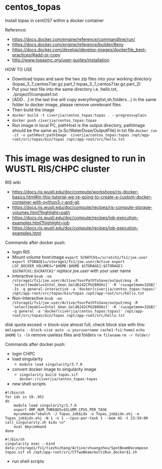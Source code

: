 # centos_topas
Install topas in centOS7 within a docker container

Reference: 
- https://docs.docker.com/engine/reference/commandline/run/
- https://docs.docker.com/engine/reference/builder/#env
- https://docs.docker.com/develop/develop-images/dockerfile_best-practices/#add-or-copy
- http://www.topasmc.org/user-guides/installation

HOW TO USE
- Download topas and save the two zip files into your working directory (topas_3_7_centos7.tar.gz.part_1 topas_3_7_centos7.tar.gz.part_2)
- Put your text file into the same directory i.e. hello.txt, ./project1/compute1.txt
- [ADD . .] in the last line will copy everything(txt,sh,folders...) in the same folder to docker image, please remove unrelevant files
- Then build the image
- ```docker build -t civerjia/centos_topas:topas . --progress=plain```
- ```docker push civerjia/centos_topas:topas```
- Run image in local PC, pathHost is the output directory, pathImage should be the same as [s:Sc/WaterDose/OutputFile] in txt file.```docker run -it -v pathHost:pathImage  civerjia/centos_topas:topas /opt/app-root/src/topas/bin/topas /opt/app-root/src/hello.txt```

# This image was designed to run in WUSTL RIS/CHPC cluster
RIS wiki
- https://docs.ris.wustl.edu/doc/compute/workshops/ris-docker-basics.html#in-this-tutorial-we-re-going-to-create-a-custom-docker-container-with-python3-r-and-git
- https://docs.ris.wustl.edu/doc/compute/recipes/ris-compute-storage-volumes.html?highlight=path
- https://docs.ris.wustl.edu/doc/compute/recipes/job-execution-examples.html?highlight=job
- https://docs.ris.wustl.edu/doc/compute/recipes/job-execution-examples.html

Commands after docker push:
- login RIS
- Mount volume host:image `export SCRATCH1=/scratch1/fs1/joe.user
export STORAGE1=/storage1/fs1/joe.user/Active
export LSF_DOCKER_VOLUMES="$HOME:$HOME $STORAGE1:$STORAGE1 $SCRATCH1:$SCRATCH1"` *replace joe.user* with your user name
- interactive ```bsub -oo /storage1/fs1/joe.user/Active/YourPathToSave/output/msg -R 'select[model==Intel_Xeon_Gold6242CPU280GHz]' -R 'rusage[mem=32GB]' -Is -q general-interactive -a 'docker(civerjia/centos_topas:topas)' /opt/app-root/src/topas/bin/topas /opt/app-root/src/hello.txt```
-  Non-Interactive ```bsub -oo /storage1/fs1/joe.user/Active/YourPathToSave/output/msg -R 'select[model==Intel_Xeon_Gold6242CPU280GHz]' -R 'rusage[mem=32GB]' -q general -a 'docker(civerjia/centos_topas:topas)' /opt/app-root/src/topas/bin/topas /opt/app-root/src/hello.txt```


disk quota exceed -> block-size almost full, check block size with this:
```mmlsquota --block-size auto -u yourusername cache1-fs1:home1```
```echo $HOME```
```ls -lh```
remove useless files and folders
```rm filename```
```rm -r folder/```

Commands after docker push:
- login CHPC
- load singularity
  - `module load singularity/3.7.0`
- convert docker image to singularity image
  - `singularity build topas.sif docker://civerjia/centos_topas:topas`
- new shell scripts
```
#!/bin/sh
for idx in {0..95}
do
    module load singularity/3.7.0
    export OMP_NUM_THREADS=$SLURM_CPUS_PER_TASK
    mycommand="sbatch -J Topas_Job$idx -o Topas_job$idx.o%j -e Topas_job$idx.e%j -N 1 -n 1 --cpus-per-task 1 --mem 4G -t 23:59:00 call_singularity.sh $idx \n"
    eval $mycommand
done
```
```
#!/bin/sh 
singularity exec --bind data:/storage1/fs1/tiezhizhang/Active/shuangzhou/SpotBeamDecompose topas.sif sh /opt/app-root/src/CTTwoBeam/multiRun_docker$1.sh
```
- run shell scripts
